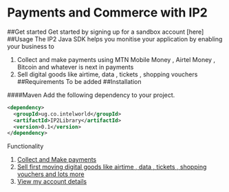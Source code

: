 # Payments and Commerce with IP2
##Get started 
Get started by signing up for a sandbox account [here] 
##Usage 
The IP2 Java SDK helps you monitise your application by enabling your business to      
1. Collect and make payments using MTN Mobile Money , Airtel Money , Bitcoin and whatever is next in payments    
2. Sell digital goods like airtime, data , tickets , shopping vouchers     
##Requirements 
To be added 
##Installation

####Maven
Add the following dependency to your project.

```xml
<dependency>
  <groupId>ug.co.intelworld</groupId>
  <artifactId>IP2Library</artifactId>
  <version>0.1</version>
</dependency>
```

Functionality    
1. [Collect and Make payments](https://github.com/IP2Labs/ip2-sdk-java/wiki/Payments)  
2. [Sell first moving digital goods like airtime , data , tickets , shopping vouchers and lots more](https://github.com/IP2Labs/ip2-sdk-java/wiki/Commerce)    
3. [View my account details](https://github.com/IP2Labs/ip2-sdk-java/wiki/Accounts)  
